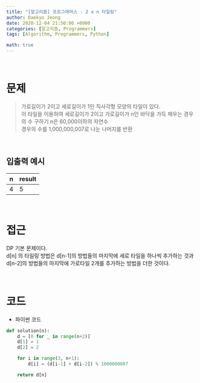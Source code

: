 ```yaml
---
title: "[알고리즘] 프로그래머스 - 2 x n 타일링"
author: Daekyo Jeong
date: 2020-12-04 21:50:00 +0900
categories: [알고리즘, Programmers]
tags: [Algorithm, Programmers, Python]

math: true
---
```



<br/>

# **문제**


> 가로길이가 2이고 세로길이가 1인 직사각형 모양의 타일이 있다.   
> 이 타일을 이용하여 세로길이가 2이고 가로길이가 n인 바닥을 가득 채우는 경우의 수 구하기
> n은 60,000이하의 자연수   
> 경우의 수를 1,000,000,007로 나눈 나머지를 반환         

<br/>

## **입출력 예시**

| n  | result |    
|----|--------|  
| 4  | 5      |   

<br/>

# **접근**

DP 기본 문제이다.   
d[n] 의 타일링 방법은 d[n-1]의 방법들의 마지막에 세로 타일을 하나씩 추가하는 것과   
d[n-2]의 방법들의 마지막에 가로타일 2개를 추가하는 방법을 더한 것이다.    

<br/>

# **코드**

- 파이썬 코드   

```py
def solution(n):
    d = [0 for _ in range(n+2)]
    d[1] = 1
    d[2] = 2

    for i in range(3, n+1):
        d[i] = (d[i-1] + d[i-2]) % 1000000007

    return d[n]
```

<br/>
